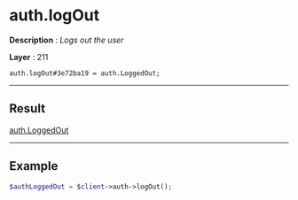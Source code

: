 # auth.logOut

**Description** : *Logs out the user*

**Layer** : 211

```tl
auth.logOut#3e72ba19 = auth.LoggedOut;
```

---

## Result

[auth.LoggedOut](type/auth.LoggedOut)

---

## Example

```php
$authLoggedOut = $client->auth->logOut();
```